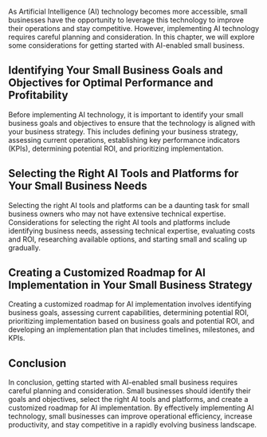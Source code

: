 

As Artificial Intelligence (AI) technology becomes more accessible, small businesses have the opportunity to leverage this technology to improve their operations and stay competitive. However, implementing AI technology requires careful planning and consideration. In this chapter, we will explore some considerations for getting started with AI-enabled small business.

Identifying Your Small Business Goals and Objectives for Optimal Performance and Profitability
----------------------------------------------------------------------------------------------

Before implementing AI technology, it is important to identify your small business goals and objectives to ensure that the technology is aligned with your business strategy. This includes defining your business strategy, assessing current operations, establishing key performance indicators (KPIs), determining potential ROI, and prioritizing implementation.

Selecting the Right AI Tools and Platforms for Your Small Business Needs
------------------------------------------------------------------------

Selecting the right AI tools and platforms can be a daunting task for small business owners who may not have extensive technical expertise. Considerations for selecting the right AI tools and platforms include identifying business needs, assessing technical expertise, evaluating costs and ROI, researching available options, and starting small and scaling up gradually.

Creating a Customized Roadmap for AI Implementation in Your Small Business Strategy
-----------------------------------------------------------------------------------

Creating a customized roadmap for AI implementation involves identifying business goals, assessing current capabilities, determining potential ROI, prioritizing implementation based on business goals and potential ROI, and developing an implementation plan that includes timelines, milestones, and KPIs.

Conclusion
----------

In conclusion, getting started with AI-enabled small business requires careful planning and consideration. Small businesses should identify their goals and objectives, select the right AI tools and platforms, and create a customized roadmap for AI implementation. By effectively implementing AI technology, small businesses can improve operational efficiency, increase productivity, and stay competitive in a rapidly evolving business landscape.


